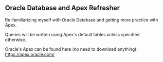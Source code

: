 ## Oracle Database and Apex Refresher

Re-familiarizing myself with Oracle Database and getting more practice with Apex. 

Queries will be written using Apex's default tables unless specified otherwise.

Oracle's Apex can be found here (no need to download anything): https://apex.oracle.com/